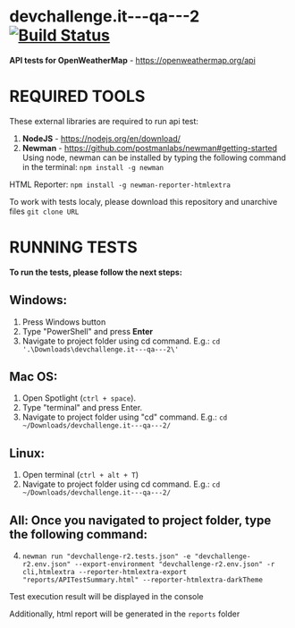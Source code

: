 # devchallenge.it---qa---2 [![Build Status](https://travis-ci.org/yyeshchev96/devchallenge.it---qa---2.svg?branch=master)](https://travis-ci.org/yyeshchev96/devchallenge.it---qa---2)

**API tests for OpenWeatherMap** - https://openweathermap.org/api

# REQUIRED TOOLS

These external libraries are required to run api test:
1. **NodeJS** - https://nodejs.org/en/download/
2. **Newman** - https://github.com/postmanlabs/newman#getting-started
Using node, newman can be installed by typing the following command in the terminal: 
    `npm install -g newman`

HTML Reporter:
    `npm install -g newman-reporter-htmlextra`

To work with tests localy, please download this repository and unarchive files
`git clone URL`

# RUNNING TESTS

**To run the tests, please follow the next steps:**


## Windows:
1. Press Windows button
2. Type "PowerShell" and press **Enter**
3. Navigate to project folder using cd command. E.g.:
	`cd '.\Downloads\devchallenge.it---qa---2\'`

## Mac OS:
1. Open Spotlight (`ctrl + space`).
2. Type "terminal" and press Enter.
3. Navigate to project folder using "cd" command. E.g.:
	`cd ~/Downloads/devchallenge.it---qa---2/`

## Linux:
1. Open terminal (`ctrl + alt + T`)
2. Navigate to project folder using cd command. E.g.:
	`cd ~/Downloads/devchallenge.it---qa---2/`

## All: Once you navigated to project folder, type the following command:
4. `newman run "devchallenge-r2.tests.json" -e "devchallenge-r2.env.json" --export-environment "devchallenge-r2.env.json" -r cli,htmlextra --reporter-htmlextra-export "reports/APITestSummary.html" --reporter-htmlextra-darkTheme`

Test execution result will be displayed in the console

Additionally, html report will be generated in the `reports` folder
